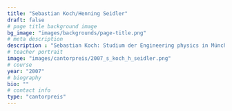 ```yaml
---
title: "Sebastian Koch/Henning Seidler"
draft: false
# page title background image
bg_image: "images/backgrounds/page-title.png"
# meta description
description : "Sebastian Koch: Studium der Engineering physics in München, Doktorand bei Intel Mobile Communications; Henning Seidler: 2007-2010 Bachelor Mathematik in Halle, 2010/2011 Mathematik in Cambridge, 2011/2012 Wissenschaftlicher Mitarbeiter in Kassel, seit 2012 Master Mathematik an der TU Berlin"
# teacher portrait
image: "images/cantorpreis/2007_s_koch_h_seidler.png"
# course
year: "2007"
# biography
bio: ""
# contact info
type: "cantorpreis"
---
```


